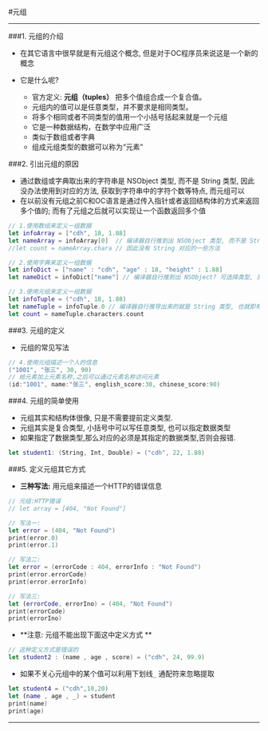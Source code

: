 #元组

---

###1. 元组的介绍

- 在其它语言中很早就是有元组这个概念, 但是对于OC程序员来说这是一个新的概念
- 它是什么呢?

    - 官方定义: **元组（tuples）** 把多个值组合成一个复合值。
    - 元组内的值可以是任意类型，并不要求是相同类型。
    - 将多个相同或者不同类型的值用一个小括号括起来就是一个元组
    - 它是一种数据结构，在数学中应用广泛
    - 类似于数组或者字典
    - 组成元组类型的数据可以称为“元素”



###2. 引出元组的原因
- 通过数组或字典取出来的字符串是 NSObject 类型, 而不是 String 类型, 因此没办法使用到对应的方法, 获取到字符串中的字符个数等特点, 而元组可以
- 在以前没有元组之前C和OC语言是通过传入指针或者返回结构体的方式来返回多个值的; 而有了元组之后就可以实现让一个函数返回多个值

```swift
// 1.使用数组来定义一组数据
let infoArray = ["cdh", 18, 1.88]
let nameArray = infoArray[0]  // 编译器自行推到出 NSObject 类型, 而不是 String类型
//let count = nameArray.chara // 因此没有 String 对应的一些方法
```
```swift
// 2.使用字典来定义一组数据
let infoDict = ["name" : "cdh", "age" : 18, "height" : 1.88]
let nameDict = infoDict["name"] // 编译器自行推到出 NSObject? 可选择类型, 而不是 String类型
```
```swift
// 3.使用元组来定义一组数据
let infoTuple = ("cdh", 18, 1.88)
let nameTuple = infoTuple.0 // 编译器自行推导出来的就是 String 类型, 也就即有对应的方法
let count = nameTuple.characters.count
```

###3. 元组的定义

- 元组的常见写法

```swift
// 4.使用元组描述一个人的信息
("1001", "张三", 30, 90)
// 给元素加上元素名称,之后可以通过元素名称访问元素
(id:"1001", name:"张三", english_score:30, chinese_score:90)
```


###4. 元组的简单使用
- 元组其实和结构体很像, 只是不需要提前定义类型.
- 元组其实是复合类型, 小括号中可以写任意类型, 也可以指定数据类型
- 如果指定了数据类型,那么对应的必须是其指定的数据类型,否则会报错.

```swift
let student1: (String, Int, Double) = ("cdh", 22, 1.88)
```


###5. 定义元组其它方式
- **三种写法:** 用元组来描述一个HTTP的错误信息

```swift
// 元组:HTTP错误
// let array = [404, "Not Found"]
```
```swift
// 写法一:
let error = (404, "Not Found")
print(error.0)
print(error.1)
```
```swift
// 写法二:
let error = (errorCode : 404, errorInfo : "Not Found")
print(error.errorCode)
print(error.errorInfo)
```
```swift
// 写法三:
let (errorCode, errorIno) = (404, "Not Found")
print(errorCode)
print(errorIno)
```

- **注意: 元组不能出现下面这中定义方式 **

```swift
// 这种定义方式是错误的
let student2 : (name , age , score) = ("cdh", 24, 99.9) 
```

- 如果不关心元组中的某个值可以利用下划线`_` 通配符来忽略提取

```swift
let student4 = ("cdh",10,20)
let (name , age , _) = student
print(name)
print(age)
```


---
